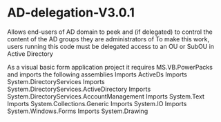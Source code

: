# AD-delegation-V3.0.1
Allows end-users of AD domain to peek and (if delegated) to control the content of the AD groups they are administrators of
To make this work, users running this code must be delegated access to an OU or SubOU in Active Directory



As a visual basic form application project 
it requires MS.VB.PowerPacks
and imports the following assemblies 
Imports ActiveDs
Imports System.DirectoryServices
Imports System.DirectoryServices.ActiveDirectory
Imports System.DirectoryServices.AccountManagement
Imports System.Text
Imports System.Collections.Generic
Imports System.IO
Imports System.Windows.Forms
Imports System.Drawing
